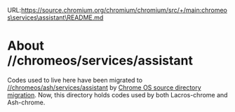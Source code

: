 URL:https://source.chromium.org/chromium/chromium/src/+/main:chromeos\services\assistant\README.md
# About //chromeos/services/assistant

Codes used to live here have been migrated to
[//chromeos/ash/services/assistant][1] by
[Chrome OS source directory migration][2]. Now, this directory holds codes used
by both Lacros-chrome and Ash-chrome.

[1]: /chromeos/ash/services/assistant
[2]: https://docs.google.com/document/d/1g-98HpzA8XcoGBWUv1gQNr4rbnD5yfvbtYZyPDDbkaE/edit
